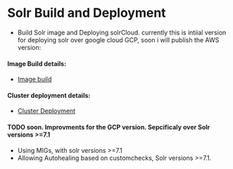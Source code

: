# Solr Build and Deployment
* Build Solr image and Deploying solrCloud. currently this is intiial version for deploying solr over google cloud GCP, soon i will publish the AWS version:
#### Image Build details:
* [Image build](ImageBuild.md)

#### Cluster deployment details:
* [Cluster Deployment](SolrCluster.md)

####  TODO soon. Improvments for the GCP version. Sepcificaly over Solr versions >=7.1
* Using MIGs, with solr versions >=7.1
* Allowing Autohealing based on customchecks, Solr versions >=7.1.
